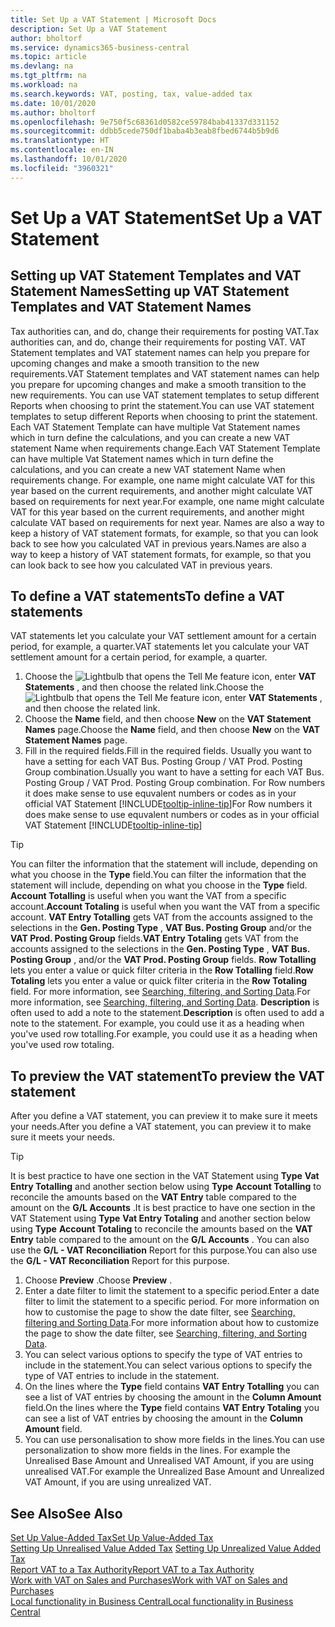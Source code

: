 ```yaml
---
title: Set Up a VAT Statement | Microsoft Docs
description: Set Up a VAT Statement
author: bholtorf
ms.service: dynamics365-business-central
ms.topic: article
ms.devlang: na
ms.tgt_pltfrm: na
ms.workload: na
ms.search.keywords: VAT, posting, tax, value-added tax
ms.date: 10/01/2020
ms.author: bholtorf
ms.openlocfilehash: 9e750f5c68361d0582ce59784bab41337d331152
ms.sourcegitcommit: ddbb5cede750df1baba4b3eab8fbed6744b5b9d6
ms.translationtype: HT
ms.contentlocale: en-IN
ms.lasthandoff: 10/01/2020
ms.locfileid: "3960321"
---
```

# <a name="set-up-a-vat-statement"></a><span data-ttu-id="4f2f7-103">Set Up a VAT Statement</span><span class="sxs-lookup"><span data-stu-id="4f2f7-103">Set Up a VAT Statement</span></span>

## <a name="setting-up-vat-statement-templates-and-vat-statement-names"></a><span data-ttu-id="4f2f7-104">Setting up VAT Statement Templates and VAT Statement Names</span><span class="sxs-lookup"><span data-stu-id="4f2f7-104">Setting up VAT Statement Templates and VAT Statement Names</span></span>
<span data-ttu-id="4f2f7-105">Tax authorities can, and do, change their requirements for posting VAT.</span><span class="sxs-lookup"><span data-stu-id="4f2f7-105">Tax authorities can, and do, change their requirements for posting VAT.</span></span> <span data-ttu-id="4f2f7-106">VAT Statement templates and VAT statement names can help you prepare for upcoming changes and make a smooth transition to the new requirements.</span><span class="sxs-lookup"><span data-stu-id="4f2f7-106">VAT Statement templates and VAT statement names can help you prepare for upcoming changes and make a smooth transition to the new requirements.</span></span> <span data-ttu-id="4f2f7-107">You can use VAT statement templates to setup different Reports when choosing to print the statement.</span><span class="sxs-lookup"><span data-stu-id="4f2f7-107">You can use VAT statement templates to setup different Reports when choosing to print the statement.</span></span> <span data-ttu-id="4f2f7-108">Each VAT Statement Template can have multiple Vat Statement names which in turn define the calculations, and you can create a new VAT statement Name when requirements change.</span><span class="sxs-lookup"><span data-stu-id="4f2f7-108">Each VAT Statement Template can have multiple Vat Statement names which in turn define the calculations, and you can create a new VAT statement Name when requirements change.</span></span> <span data-ttu-id="4f2f7-109">For example, one name might calculate VAT for this year based on the current requirements, and another might calculate VAT based on requirements for next year.</span><span class="sxs-lookup"><span data-stu-id="4f2f7-109">For example, one name might calculate VAT for this year based on the current requirements, and another might calculate VAT based on requirements for next year.</span></span> <span data-ttu-id="4f2f7-110">Names are also a way to keep a history of VAT statement formats, for example, so that you can look back to see how you calculated VAT in previous years.</span><span class="sxs-lookup"><span data-stu-id="4f2f7-110">Names are also a way to keep a history of VAT statement formats, for example, so that you can look back to see how you calculated VAT in previous years.</span></span>

## <a name="to-define-a-vat-statements"></a><span data-ttu-id="4f2f7-111">To define a VAT statements</span><span class="sxs-lookup"><span data-stu-id="4f2f7-111">To define a VAT statements</span></span>
<span data-ttu-id="4f2f7-112">VAT statements let you calculate your VAT settlement amount for a certain period, for example, a quarter.</span><span class="sxs-lookup"><span data-stu-id="4f2f7-112">VAT statements let you calculate your VAT settlement amount for a certain period, for example, a quarter.</span></span>

1. <span data-ttu-id="4f2f7-113">Choose the ![Lightbulb that opens the Tell Me feature](media/ui-search/search_small.png "Tell me what you want to do") icon, enter **VAT Statements** , and then choose the related link.</span><span class="sxs-lookup"><span data-stu-id="4f2f7-113">Choose the ![Lightbulb that opens the Tell Me feature](media/ui-search/search_small.png "Tell me what you want to do") icon, enter **VAT Statements** , and then choose the related link.</span></span>  
2. <span data-ttu-id="4f2f7-114">Choose the **Name** field, and then choose **New** on the **VAT Statement Names** page.</span><span class="sxs-lookup"><span data-stu-id="4f2f7-114">Choose the **Name** field, and then choose **New** on the **VAT Statement Names** page.</span></span>
3. <span data-ttu-id="4f2f7-115">Fill in the required fields.</span><span class="sxs-lookup"><span data-stu-id="4f2f7-115">Fill in the required fields.</span></span> <span data-ttu-id="4f2f7-116">Usually you want to have a setting for each VAT Bus. Posting Group / VAT Prod. Posting Group combination.</span><span class="sxs-lookup"><span data-stu-id="4f2f7-116">Usually you want to have a setting for each VAT Bus. Posting Group / VAT Prod. Posting Group combination.</span></span> <span data-ttu-id="4f2f7-117">For Row numbers it does make sense to use equvalent numbers or codes as in your official VAT Statement [!INCLUDE[tooltip-inline-tip](includes/tooltip-inline-tip_md.md)]</span><span class="sxs-lookup"><span data-stu-id="4f2f7-117">For Row numbers it does make sense to use equvalent numbers or codes as in your official VAT Statement [!INCLUDE[tooltip-inline-tip](includes/tooltip-inline-tip_md.md)]</span></span> 


> [!Tip]
> <span data-ttu-id="4f2f7-118">You can filter the information that the statement will include, depending on what you choose in the **Type** field.</span><span class="sxs-lookup"><span data-stu-id="4f2f7-118">You can filter the information that the statement will include, depending on what you choose in the **Type** field.</span></span> <span data-ttu-id="4f2f7-119">**Account Totalling** is useful when you want the VAT from a specific account.</span><span class="sxs-lookup"><span data-stu-id="4f2f7-119">**Account Totaling** is useful when you want the VAT from a specific account.</span></span>
<span data-ttu-id="4f2f7-120">**VAT Entry Totalling** gets VAT from the accounts assigned to the selections in the **Gen. Posting Type** , **VAT Bus. Posting Group** and/or the **VAT Prod. Posting Group** fields.</span><span class="sxs-lookup"><span data-stu-id="4f2f7-120">**VAT Entry Totaling** gets VAT from the accounts assigned to the selections in the **Gen. Posting Type** , **VAT Bus. Posting Group** , and/or the **VAT Prod. Posting Group** fields.</span></span> <span data-ttu-id="4f2f7-121">**Row Totalling** lets you enter a value or quick filter criteria in the **Row Totalling** field.</span><span class="sxs-lookup"><span data-stu-id="4f2f7-121">**Row Totaling** lets you enter a value or quick filter criteria in the **Row Totaling** field.</span></span> <span data-ttu-id="4f2f7-122">For more information, see [Searching, filtering, and Sorting Data](ui-enter-criteria-filters.md).</span><span class="sxs-lookup"><span data-stu-id="4f2f7-122">For more information, see [Searching, filtering, and Sorting Data](ui-enter-criteria-filters.md).</span></span> <span data-ttu-id="4f2f7-123">**Description** is often used to add a note to the statement.</span><span class="sxs-lookup"><span data-stu-id="4f2f7-123">**Description** is often used to add a note to the statement.</span></span> <span data-ttu-id="4f2f7-124">For example, you could use it as a heading when you've used row totalling.</span><span class="sxs-lookup"><span data-stu-id="4f2f7-124">For example, you could use it as a heading when you've used row totaling.</span></span>

## <a name="to-preview-the-vat-statement"></a><span data-ttu-id="4f2f7-125">To preview the VAT statement</span><span class="sxs-lookup"><span data-stu-id="4f2f7-125">To preview the VAT statement</span></span>
<span data-ttu-id="4f2f7-126">After you define a VAT statement, you can preview it to make sure it meets your needs.</span><span class="sxs-lookup"><span data-stu-id="4f2f7-126">After you define a VAT statement, you can preview it to make sure it meets your needs.</span></span>
> [!Tip]
> <span data-ttu-id="4f2f7-127">It is best practice to have one section in the VAT Statement using **Type** **Vat Entry Totalling** and another section below using **Type** **Account Totalling** to reconcile the amounts based on the **VAT Entry** table compared to the amount on the **G/L Accounts** .</span><span class="sxs-lookup"><span data-stu-id="4f2f7-127">It is best practice to have one section in the VAT Statement using **Type** **Vat Entry Totaling** and another section below using **Type** **Account Totaling** to reconcile the amounts based on the **VAT Entry** table compared to the amount on the **G/L Accounts** .</span></span> <span data-ttu-id="4f2f7-128">You can also use the **G/L - VAT Reconciliation** Report for this purpose.</span><span class="sxs-lookup"><span data-stu-id="4f2f7-128">You can also use the **G/L - VAT Reconciliation** Report for this purpose.</span></span>

1. <span data-ttu-id="4f2f7-129">Choose **Preview** .</span><span class="sxs-lookup"><span data-stu-id="4f2f7-129">Choose **Preview** .</span></span>
2. <span data-ttu-id="4f2f7-130">Enter a date filter to limit the statement to a specific period.</span><span class="sxs-lookup"><span data-stu-id="4f2f7-130">Enter a date filter to limit the statement to a specific period.</span></span> <span data-ttu-id="4f2f7-131">For more information on how to customise the page to show the date filter, see [Searching, filtering and Sorting Data](ui-enter-criteria-filters.md).</span><span class="sxs-lookup"><span data-stu-id="4f2f7-131">For more information about how to customize the page to show the date filter, see [Searching, filtering, and Sorting Data](ui-enter-criteria-filters.md).</span></span>
3. <span data-ttu-id="4f2f7-132">You can select various options to specify the type of VAT entries to include in the statement.</span><span class="sxs-lookup"><span data-stu-id="4f2f7-132">You can select various options to specify the type of VAT entries to include in the statement.</span></span>
4. <span data-ttu-id="4f2f7-133">On the lines where the **Type** field contains **VAT Entry Totalling** you can see a list of VAT entries by choosing the amount in the **Column Amount** field.</span><span class="sxs-lookup"><span data-stu-id="4f2f7-133">On the lines where the **Type** field contains **VAT Entry Totaling** you can see a list of VAT entries by choosing the amount in the **Column Amount** field.</span></span>
5. <span data-ttu-id="4f2f7-134">You can use personalisation to show more fields in the lines.</span><span class="sxs-lookup"><span data-stu-id="4f2f7-134">You can use personalization to show more fields in the lines.</span></span> <span data-ttu-id="4f2f7-135">For example the Unrealised Base Amount and Unrealised VAT Amount, if you are using unrealised VAT.</span><span class="sxs-lookup"><span data-stu-id="4f2f7-135">For example the Unrealized Base Amount and Unrealized VAT Amount, if you are using unrealized VAT.</span></span>

## <a name="see-also"></a><span data-ttu-id="4f2f7-136">See Also</span><span class="sxs-lookup"><span data-stu-id="4f2f7-136">See Also</span></span>  
[<span data-ttu-id="4f2f7-137">Set Up Value-Added Tax</span><span class="sxs-lookup"><span data-stu-id="4f2f7-137">Set Up Value-Added Tax</span></span>](finance-setup-vat.md)  
<span data-ttu-id="4f2f7-138">[Setting Up Unrealised Value Added Tax](finance-setup-unrealized-vat.md)    </span><span class="sxs-lookup"><span data-stu-id="4f2f7-138">[Setting Up Unrealized Value Added Tax](finance-setup-unrealized-vat.md)    </span></span>  
[<span data-ttu-id="4f2f7-139">Report VAT to a Tax Authority</span><span class="sxs-lookup"><span data-stu-id="4f2f7-139">Report VAT to a Tax Authority</span></span>](finance-how-report-vat.md)  
[<span data-ttu-id="4f2f7-140">Work with VAT on Sales and Purchases</span><span class="sxs-lookup"><span data-stu-id="4f2f7-140">Work with VAT on Sales and Purchases</span></span>](finance-work-with-vat.md)  
[<span data-ttu-id="4f2f7-141">Local functionality in Business Central</span><span class="sxs-lookup"><span data-stu-id="4f2f7-141">Local functionality in Business Central</span></span>](about-localization.md)
